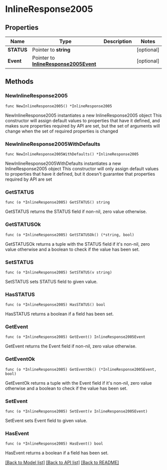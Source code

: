 # InlineResponse2005

## Properties

Name | Type | Description | Notes
------------ | ------------- | ------------- | -------------
**STATUS** | Pointer to **string** |  | [optional] 
**Event** | Pointer to [**InlineResponse2005Event**](InlineResponse2005Event.md) |  | [optional] 

## Methods

### NewInlineResponse2005

`func NewInlineResponse2005() *InlineResponse2005`

NewInlineResponse2005 instantiates a new InlineResponse2005 object
This constructor will assign default values to properties that have it defined,
and makes sure properties required by API are set, but the set of arguments
will change when the set of required properties is changed

### NewInlineResponse2005WithDefaults

`func NewInlineResponse2005WithDefaults() *InlineResponse2005`

NewInlineResponse2005WithDefaults instantiates a new InlineResponse2005 object
This constructor will only assign default values to properties that have it defined,
but it doesn't guarantee that properties required by API are set

### GetSTATUS

`func (o *InlineResponse2005) GetSTATUS() string`

GetSTATUS returns the STATUS field if non-nil, zero value otherwise.

### GetSTATUSOk

`func (o *InlineResponse2005) GetSTATUSOk() (*string, bool)`

GetSTATUSOk returns a tuple with the STATUS field if it's non-nil, zero value otherwise
and a boolean to check if the value has been set.

### SetSTATUS

`func (o *InlineResponse2005) SetSTATUS(v string)`

SetSTATUS sets STATUS field to given value.

### HasSTATUS

`func (o *InlineResponse2005) HasSTATUS() bool`

HasSTATUS returns a boolean if a field has been set.

### GetEvent

`func (o *InlineResponse2005) GetEvent() InlineResponse2005Event`

GetEvent returns the Event field if non-nil, zero value otherwise.

### GetEventOk

`func (o *InlineResponse2005) GetEventOk() (*InlineResponse2005Event, bool)`

GetEventOk returns a tuple with the Event field if it's non-nil, zero value otherwise
and a boolean to check if the value has been set.

### SetEvent

`func (o *InlineResponse2005) SetEvent(v InlineResponse2005Event)`

SetEvent sets Event field to given value.

### HasEvent

`func (o *InlineResponse2005) HasEvent() bool`

HasEvent returns a boolean if a field has been set.


[[Back to Model list]](../README.md#documentation-for-models) [[Back to API list]](../README.md#documentation-for-api-endpoints) [[Back to README]](../README.md)


